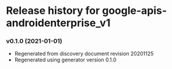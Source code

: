 # Release history for google-apis-androidenterprise_v1

### v0.1.0 (2021-01-01)

* Regenerated from discovery document revision 20201125
* Regenerated using generator version 0.1.0


